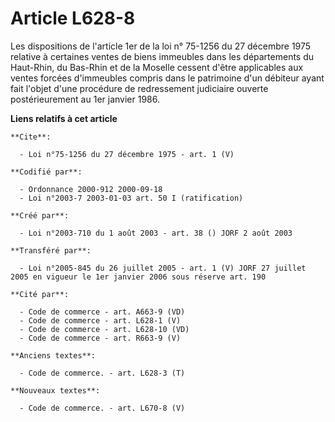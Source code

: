 # Article L628-8

Les dispositions de l'article 1er de la loi n° 75-1256 du 27 décembre 1975 relative à certaines ventes de biens immeubles
dans les départements du Haut-Rhin, du Bas-Rhin et de la Moselle cessent d'être applicables aux ventes forcées d'immeubles
compris dans le patrimoine d'un débiteur ayant fait l'objet d'une procédure de redressement judiciaire ouverte
postérieurement au 1er janvier 1986.

**Liens relatifs à cet article**

	**Cite**:

	  - Loi n°75-1256 du 27 décembre 1975 - art. 1 (V)

	**Codifié par**:

	  - Ordonnance 2000-912 2000-09-18
	  - Loi n°2003-7 2003-01-03 art. 50 I (ratification)

	**Créé par**:

	  - Loi n°2003-710 du 1 août 2003 - art. 38 () JORF 2 août 2003

	**Transféré par**:

	  - Loi n°2005-845 du 26 juillet 2005 - art. 1 (V) JORF 27 juillet 2005 en vigueur le 1er janvier 2006 sous réserve art. 190

	**Cité par**:

	  - Code de commerce - art. A663-9 (VD)
	  - Code de commerce - art. L628-1 (V)
	  - Code de commerce - art. L628-10 (VD)
	  - Code de commerce - art. R663-9 (V)

	**Anciens textes**:

	  - Code de commerce. - art. L628-3 (T)

	**Nouveaux textes**:

	  - Code de commerce. - art. L670-8 (V)
